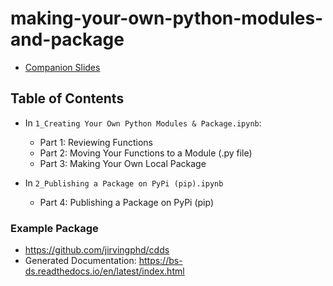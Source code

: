 # making-your-own-python-modules-and-package

- [Companion Slides](https://docs.google.com/presentation/d/1JwsZKvLsPh0JJ1XrtC9k7C_NP6hl8H4gj9lNmRMGyrk/edit?usp=sharing)


## Table of Contents

- In `1_Creating Your Own Python Modules & Package.ipynb`:
    - Part 1: Reviewing Functions
    - Part 2: Moving Your Functions to a Module (.py file)
    - Part 3: Making Your Own Local Package

- In `2_Publishing a Package on PyPi (pip).ipynb`
    - Part 4: Publishing a Package on PyPi (pip)
    
    
### Example Package
- https://github.com/jirvingphd/cdds
- Generated Documentation: https://bs-ds.readthedocs.io/en/latest/index.html